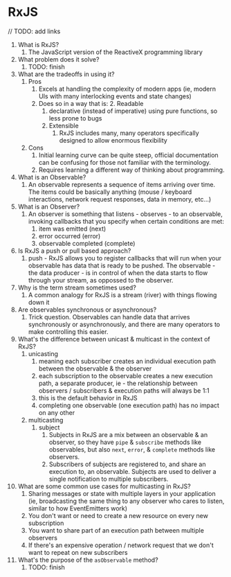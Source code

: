 # RxJS
// TODO: add links

1. What is RxJS?
   1. The JavaScript version of the ReactiveX programming library
2. What problem does it solve?
   1. TODO: finish
3. What are the tradeoffs in using it?
   1. Pros
      1. Excels at handling the complexity of modern apps (ie, modern UIs with many interlocking events and state changes)
      2. Does so in a way that is:
         2. Readable
            1. declarative (instead of imperative) using pure functions, so less prone to bugs
         3. Extensible
            1. RxJS includes many, many operators specifically designed to allow enormous flexibility
   2. Cons
      1. Initial learning curve can be quite steep, official documentation can be confusing for those not familiar with the terminology.
      2. Requires learning a different way of thinking about programming.
5. What is an Observable?
   1. An observable represents a sequence of items arriving over time. The items could be basically anything (mouse / keyboard interactions, network request responses, data in memory, etc...)
6. What is an Observer?
   1. An observer is something that listens - observes - to an observable, invoking callbacks that you specify when certain conditions are met:
      1. item was emitted (next)
      2. error occurred (error)
      3. observable completed (complete)
7. Is RxJS a push or pull based approach?
   1. push - RxJS allows you to register callbacks that will run when your observable has data that is ready to be pushed. The observable - the data producer - is in control of when the data starts to flow through your stream, as oppossed to the observer.
8. Why is the term stream sometimes used?
   1. A common analogy for RxJS is a stream (river) with things flowing down it
9. Are observables synchronous or asynchronous?
   1.  Trick question. Observables can handle data that arrives synchronously or asynchronously, and there are many operators to make controlling this easier.
10. What's the difference between unicast & multicast in the context of RxJS?
    1.  unicasting
        1.  meaning each subscriber creates an individual execution path between the observable & the observer 
        2.  each subscription to the observable creates a new execution path, a separate producer, ie - the relationship between observers / subscribers & execution paths will always be 1:1
        3.  this is the default behavior in RxJS
        4.  completing one observable (one execution path) has no impact on any other
    2.  multicasting
        1.  subject
            1.  Subjects in RxJS are a mix between an observable & an observer, so they have  `pipe` & `subscribe` methods like observables, but also `next`, `error`, & `complete` methods like observers.
            4.  Subscribers of subjects are registered to, and share an execution to, an observable. Subjects are used to deliver a single notification to multiple subscribers.
11. What are some common use cases for multicasting in RxJS?
    1.  Sharing messages or state with multiple layers in your application (ie, broadcasting the same thing to any observer who cares to listen, similar to how EventEmitters work)
    2.  You don't want or need to create a new resource on every new subscription
    3.  You want to share part of an execution path between multiple observers
    4.  If there's an expensive operation / network request that we don't want to repeat on new subscribers
12. What's the purpose of the `asObservable` method?
    1.  TODO: finish